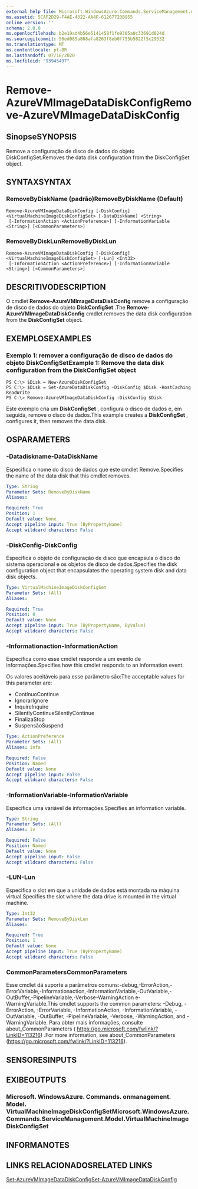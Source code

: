 ```yaml
---
external help file: Microsoft.WindowsAzure.Commands.ServiceManagement.dll-Help.xml
ms.assetid: 5CAF2D29-F4AE-4322-AA4F-61267723B955
online version: ''
schema: 2.0.0
ms.openlocfilehash: b2e19ad4b56e5141458f1fe9305a0c33691d024d
ms.sourcegitcommit: 56ed085a868afa8263f8eb0f755b5822f5c29532
ms.translationtype: MT
ms.contentlocale: pt-BR
ms.lasthandoff: 07/18/2020
ms.locfileid: "93945497"
---
```

# <span data-ttu-id="c096c-101">Remove-AzureVMImageDataDiskConfig</span><span class="sxs-lookup"><span data-stu-id="c096c-101">Remove-AzureVMImageDataDiskConfig</span></span>

## <span data-ttu-id="c096c-102">Sinopse</span><span class="sxs-lookup"><span data-stu-id="c096c-102">SYNOPSIS</span></span>
<span data-ttu-id="c096c-103">Remove a configuração de disco de dados do objeto DiskConfigSet.</span><span class="sxs-lookup"><span data-stu-id="c096c-103">Removes the data disk configuration from the DiskConfigSet object.</span></span>

## <span data-ttu-id="c096c-104">SYNTAX</span><span class="sxs-lookup"><span data-stu-id="c096c-104">SYNTAX</span></span>

### <span data-ttu-id="c096c-105">RemoveByDiskName (padrão)</span><span class="sxs-lookup"><span data-stu-id="c096c-105">RemoveByDiskName (Default)</span></span>
```
Remove-AzureVMImageDataDiskConfig [-DiskConfig] <VirtualMachineImageDiskConfigSet> [-DataDiskName] <String>
 [-InformationAction <ActionPreference>] [-InformationVariable <String>] [<CommonParameters>]
```

### <span data-ttu-id="c096c-106">RemoveByDiskLun</span><span class="sxs-lookup"><span data-stu-id="c096c-106">RemoveByDiskLun</span></span>
```
Remove-AzureVMImageDataDiskConfig [-DiskConfig] <VirtualMachineImageDiskConfigSet> [-Lun] <Int32>
 [-InformationAction <ActionPreference>] [-InformationVariable <String>] [<CommonParameters>]
```

## <span data-ttu-id="c096c-107">DESCRITIVO</span><span class="sxs-lookup"><span data-stu-id="c096c-107">DESCRIPTION</span></span>
<span data-ttu-id="c096c-108">O cmdlet **Remove-AzureVMImageDataDiskConfig** remove a configuração de disco de dados do objeto **DiskConfigSet** .</span><span class="sxs-lookup"><span data-stu-id="c096c-108">The **Remove-AzureVMImageDataDiskConfig** cmdlet removes the data disk configuration from the **DiskConfigSet** object.</span></span>

## <span data-ttu-id="c096c-109">EXEMPLOS</span><span class="sxs-lookup"><span data-stu-id="c096c-109">EXAMPLES</span></span>

### <span data-ttu-id="c096c-110">Exemplo 1: remover a configuração de disco de dados do objeto DiskConfigSet</span><span class="sxs-lookup"><span data-stu-id="c096c-110">Example 1: Remove the data disk configuration from the DiskConfigSet object</span></span>
```
PS C:\> $Disk = New-AzureDiskConfigSet
PS C:\> $Disk = Set-AzureDataDiskConfig -DiskConfig $Disk -HostCaching ReadWrite
PS C:\> Remove-AzureVMImageDataDiskConfig -DiskConfig $Disk
```

<span data-ttu-id="c096c-111">Este exemplo cria um **DiskConfigSet** , configura o disco de dados e, em seguida, remove o disco de dados.</span><span class="sxs-lookup"><span data-stu-id="c096c-111">This example creates a **DiskConfigSet** , configures it, then removes the data disk.</span></span>

## <span data-ttu-id="c096c-112">OS</span><span class="sxs-lookup"><span data-stu-id="c096c-112">PARAMETERS</span></span>

### <span data-ttu-id="c096c-113">-Datadiskname</span><span class="sxs-lookup"><span data-stu-id="c096c-113">-DataDiskName</span></span>
<span data-ttu-id="c096c-114">Especifica o nome do disco de dados que este cmdlet Remove.</span><span class="sxs-lookup"><span data-stu-id="c096c-114">Specifies the name of the data disk that this cmdlet removes.</span></span>

```yaml
Type: String
Parameter Sets: RemoveByDiskName
Aliases: 

Required: True
Position: 1
Default value: None
Accept pipeline input: True (ByPropertyName)
Accept wildcard characters: False
```

### <span data-ttu-id="c096c-115">-DiskConfig</span><span class="sxs-lookup"><span data-stu-id="c096c-115">-DiskConfig</span></span>
<span data-ttu-id="c096c-116">Especifica o objeto de configuração de disco que encapsula o disco do sistema operacional e os objetos de disco de dados.</span><span class="sxs-lookup"><span data-stu-id="c096c-116">Specifies the disk configuration object that encapsulates the operating system disk and data disk objects.</span></span>

```yaml
Type: VirtualMachineImageDiskConfigSet
Parameter Sets: (All)
Aliases: 

Required: True
Position: 0
Default value: None
Accept pipeline input: True (ByPropertyName, ByValue)
Accept wildcard characters: False
```

### <span data-ttu-id="c096c-117">-Informationaction</span><span class="sxs-lookup"><span data-stu-id="c096c-117">-InformationAction</span></span>
<span data-ttu-id="c096c-118">Especifica como esse cmdlet responde a um evento de informações.</span><span class="sxs-lookup"><span data-stu-id="c096c-118">Specifies how this cmdlet responds to an information event.</span></span>

<span data-ttu-id="c096c-119">Os valores aceitáveis para esse parâmetro são:</span><span class="sxs-lookup"><span data-stu-id="c096c-119">The acceptable values for this parameter are:</span></span>

- <span data-ttu-id="c096c-120">Contínuo</span><span class="sxs-lookup"><span data-stu-id="c096c-120">Continue</span></span>
- <span data-ttu-id="c096c-121">Ignorar</span><span class="sxs-lookup"><span data-stu-id="c096c-121">Ignore</span></span>
- <span data-ttu-id="c096c-122">Inquire</span><span class="sxs-lookup"><span data-stu-id="c096c-122">Inquire</span></span>
- <span data-ttu-id="c096c-123">SilentlyContinue</span><span class="sxs-lookup"><span data-stu-id="c096c-123">SilentlyContinue</span></span>
- <span data-ttu-id="c096c-124">Finaliza</span><span class="sxs-lookup"><span data-stu-id="c096c-124">Stop</span></span>
- <span data-ttu-id="c096c-125">Suspensão</span><span class="sxs-lookup"><span data-stu-id="c096c-125">Suspend</span></span>

```yaml
Type: ActionPreference
Parameter Sets: (All)
Aliases: infa

Required: False
Position: Named
Default value: None
Accept pipeline input: False
Accept wildcard characters: False
```

### <span data-ttu-id="c096c-126">-InformationVariable</span><span class="sxs-lookup"><span data-stu-id="c096c-126">-InformationVariable</span></span>
<span data-ttu-id="c096c-127">Especifica uma variável de informações.</span><span class="sxs-lookup"><span data-stu-id="c096c-127">Specifies an information variable.</span></span>

```yaml
Type: String
Parameter Sets: (All)
Aliases: iv

Required: False
Position: Named
Default value: None
Accept pipeline input: False
Accept wildcard characters: False
```

### <span data-ttu-id="c096c-128">-LUN</span><span class="sxs-lookup"><span data-stu-id="c096c-128">-Lun</span></span>
<span data-ttu-id="c096c-129">Especifica o slot em que a unidade de dados está montada na máquina virtual.</span><span class="sxs-lookup"><span data-stu-id="c096c-129">Specifies the slot where the data drive is mounted in the virtual machine.</span></span>

```yaml
Type: Int32
Parameter Sets: RemoveByDiskLun
Aliases: 

Required: True
Position: 1
Default value: None
Accept pipeline input: True (ByPropertyName)
Accept wildcard characters: False
```

### <span data-ttu-id="c096c-130">CommonParameters</span><span class="sxs-lookup"><span data-stu-id="c096c-130">CommonParameters</span></span>
<span data-ttu-id="c096c-131">Esse cmdlet dá suporte a parâmetros comuns:-debug,-ErrorAction,-ErrorVariable,-Informationaction,-InformationVariable,-OutVariable,-OutBuffer,-PipelineVariable,-Verbose-WarningAction e-WarningVariable.</span><span class="sxs-lookup"><span data-stu-id="c096c-131">This cmdlet supports the common parameters: -Debug, -ErrorAction, -ErrorVariable, -InformationAction, -InformationVariable, -OutVariable, -OutBuffer, -PipelineVariable, -Verbose, -WarningAction, and -WarningVariable.</span></span> <span data-ttu-id="c096c-132">Para obter mais informações, consulte about_CommonParameters ( https://go.microsoft.com/fwlink/?LinkID=113216) .</span><span class="sxs-lookup"><span data-stu-id="c096c-132">For more information, see about_CommonParameters (https://go.microsoft.com/fwlink/?LinkID=113216).</span></span>

## <span data-ttu-id="c096c-133">SENSORES</span><span class="sxs-lookup"><span data-stu-id="c096c-133">INPUTS</span></span>

## <span data-ttu-id="c096c-134">EXIBE</span><span class="sxs-lookup"><span data-stu-id="c096c-134">OUTPUTS</span></span>

### <span data-ttu-id="c096c-135">Microsoft. WindowsAzure. Commands. onmanagement. Model. VirtualMachineImageDiskConfigSet</span><span class="sxs-lookup"><span data-stu-id="c096c-135">Microsoft.WindowsAzure.Commands.ServiceManagement.Model.VirtualMachineImageDiskConfigSet</span></span>

## <span data-ttu-id="c096c-136">INFORMA</span><span class="sxs-lookup"><span data-stu-id="c096c-136">NOTES</span></span>

## <span data-ttu-id="c096c-137">LINKS RELACIONADOS</span><span class="sxs-lookup"><span data-stu-id="c096c-137">RELATED LINKS</span></span>

[<span data-ttu-id="c096c-138">Set-AzureVMImageDataDiskConfig</span><span class="sxs-lookup"><span data-stu-id="c096c-138">Set-AzureVMImageDataDiskConfig</span></span>](./Set-AzureVMImageDataDiskConfig.md)


